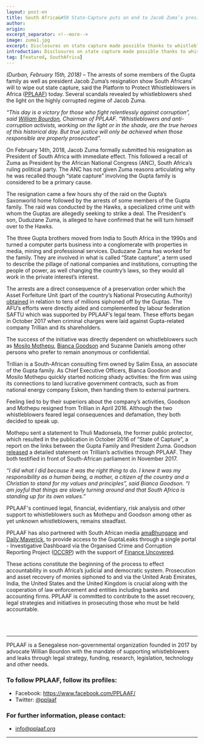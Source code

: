 ```yaml
---
layout: post-en
title: South Africa&#58 State-Capture puts an end to Jacob Zuma’s presidency
author: 
origin: 
excerpt_separator: <!--more-->
image: zuma1.jpg
excerpt: Disclosures on state capture made possible thanks to whistleblowers must lead to prosecutions.
introduction: Disclosures on state capture made possible thanks to whistleblowers must lead to prosecutions.
tag: [featured, SouthAfrica]
---
```

_(Durban, February 15th, 2018)_ – The arrests of some members of the Gupta family as well as president Jacob Zuma’s resignation show South Africans’ will to wipe out state capture, said the Platform to Protect Whistleblowers in Africa ([PPLAAF](https://pplaaf.org/2018/01/29/trillian-goodson-speaks.html)) today. Several scandals revealed by whistleblowers shed the light on the highly corrupted regime of Jacob Zuma.

_“This day is a victory for those who fight relentlessly against corruption”, said [William Bourdon](https://pplaaf.org/who-we-are.html), Chairman of PPLAAF. “Whistleblowers and anti-corruption activists, working on the light or in the shade, are the true heroes of this historical day. But true justice will only be achieved when those responsible are properly prosecuted”._

On February 14th, 2018, Jacob Zuma formally submitted his resignation as President of South Africa with immediate effect. This followed a recall of Zuma as President by the African National Congress (ANC), South Africa’s ruling political party. The ANC has not given Zuma reasons articulating why he was recalled though “state capture” involving the Gupta family is considered to be a primary cause. 

The resignation came a few hours shy of the raid on the Gupta’s Saxonworld home followed by the arrests of some members of the Gupta family. The raid was conducted by the Hawks, a specialized crime unit with whom the Guptas are allegedly seeking to strike a deal. The President's son, Duduzane Zuma, is alleged to have confirmed that he will turn himself over to the Hawks. 
 
The three Gupta brothers moved from India to South Africa in the 1990s and turned a computer parts business into a conglomerate with properties in media, mining and professional services. Duduzane Zuma has worked for the family. They are involved in what is called “State capture”, a term used to describe the pillage of national companies and institutions, corrupting the people of power, as well changing the country’s laws, so they would all work in the private interest’s interest.
 
The arrests are a direct consequence of a preservation order which the Asset Forfeiture Unit (part of the country’s National Prosecuting Authority) [obtained](https://pplaaf.org/2018/01/16/embargoed-pressrelease.html) in relation to tens of millions siphoned off by the Guptas. The AFU’s efforts were directly aided and complemented by labour federation SAFTU which was supported by PPLAAF’s legal team. These efforts began in October 2017 when criminal charges were laid against Gupta-related company Trillian and its shareholders. 
 
The success of the initiative was directly dependent on whistleblowers such as [Mosilo Mothepu](https://www.dailymaverick.co.za/article/2017-08-09-amabhunhgane-the-woman-who-blew-the-whistle), [Bianca Goodson](https://pplaaf.org/2018/01/29/trillian-goodson-speaks.html) and Suzanne Daniels among other persons who prefer to remain anonymous or confidential. 
 
Trillian is a South-African consulting firm owned by Salim Essa, an associate of the Gupta family. As Chief Executive Officers, Bianca Goodson and Mosilo Mothepu quickly started noticing shady activities: the firm was using its connections to land lucrative government contracts, such as from national energy company Eskom, then handing them to external partners. 
 
Feeling lied to by their superiors about the company’s activities, Goodson and Mothepu resigned from Trillian in April 2016. Although the two whistleblowers feared legal consequences and defamation, they both decided to speak up. 
 
Mothepu sent a statement to Thuli Madonsela, the former public protector, which resulted in the publication in October 2016 of “State of Capture”, a report on the links between the Gupta Family and President Zuma. Goodson [released](https://pplaaf.org/2017/09/29/trillian-bg-pressrelease.html) a detailed statement on Trillian’s activities through PPLAAF. They both testified in front of South-African parliament in November 2017.
 
_“I did what I did because it was the right thing to do. I knew it was my responsibility as a human being, a mother, a citizen of the country and a Christian to stand for my values and principles”, said Bianca Goodson. “I am joyful that things are slowly turning around and that South Africa is standing up for its own values.”_
 
PPLAAF's continued legal, financial, evidentiary, risk analysis and other support to whistleblowers such as Mothepu and Goodson among other as yet unknown whistleblowers, remains steadfast.
 
PPLAAF has also partnered with South African media [amaBhungane](http://amabhungane.co.za/) and [Daily Maverick](https://www.dailymaverick.co.za/article/2017-08-09-amabhunhgane-the-woman-who-blew-the-whistle), to provide access to the GuptaLeaks through a single portal - Investigative Dashboard via the Organised Crime and Corruption Reporting Project ([OCCRP](https://www.occrp.org/en)) with the support of [Finance Uncovered](http://www.financeuncovered.org/).
 
These actions constitute the beginning of the process to effect accountability in south Africa’s judicial and democratic system. Prosecution and asset recovery of monies siphoned to and via the United Arab Emirates, India, the United States and the United Kingdom is crucial along with the cooperation of law enforcement and entities including banks and accounting firms. PPLAAF is committed to contribute to the asset recovery, legal strategies and initiatives in prosecuting those who must be held accountable. 

<br>
<br>

----------------------

PPLAAF is a Senegalese non-governmental organization founded in 2017 by advocate Willian Bourdon with the mandate of supporting whistleblowers and leaks through legal strategy, funding, research, legislation, technology and other needs.

### To follow PPLAAF, follow its profiles:
- Facebook: <https://www.facebook.com/PPLAAF/>
- Twitter: [@pplaaf](https://twitter.com/pplaaf)

### For further information, please contact:
- [info@pplaaf.org](mailto:info@pplaaf.org)



-----
